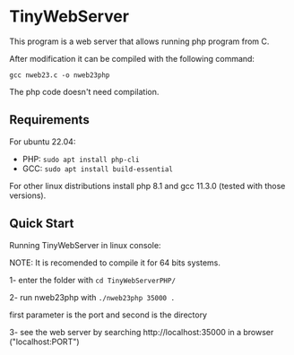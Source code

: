 
# TinyWebServer

This program is a web server that allows running php program from C.

After modification it can be compiled with the following command: 
```
gcc nweb23.c -o nweb23php
```
The php code doesn't need compilation.

## Requirements

For ubuntu 22.04: 
 * PHP: `sudo apt install php-cli`
 * GCC: `sudo apt install build-essential`

For other linux distributions install php 8.1 and gcc 11.3.0  (tested with those versions).

## Quick Start

Running TinyWebServer in linux console:

NOTE: It is recomended to compile it for 64 bits systems.

1- enter the folder with `cd TinyWebServerPHP/`

2- run nweb23php with `./nweb23php 35000 .`

first parameter is the port and second is the directory

3- see the web server by searching http://localhost:35000 in a browser ("localhost:PORT") 



